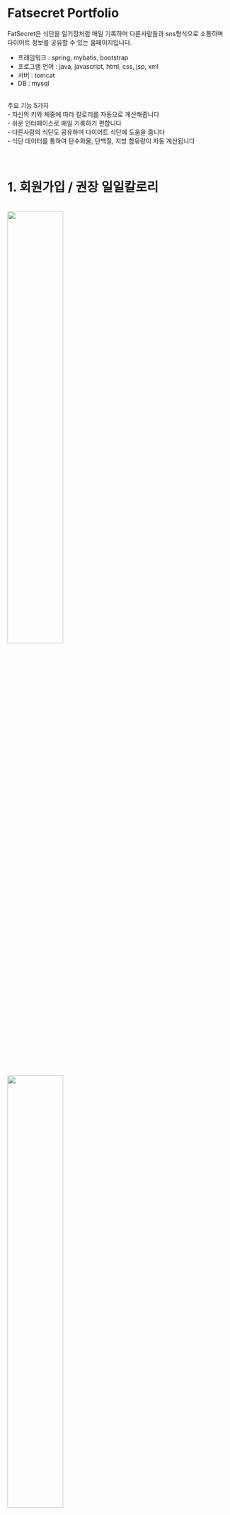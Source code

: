 
Fatsecret Portfolio
=============

FatSecret은 식단을 일기장처럼 매일 기록하며 다른사람들과 sns형식으로 소통하며 다이어트 정보를 공유할 수 있는 홈페이지입니다.<br>


* 프레임워크 : spring, mybatis, bootstrap
* 프로그램 언어 : java, javascript, html, css, jsp, xml
* 서버 : tomcat
* DB : mysql


<br>
주요 기능 5가지<br>
- 자신의 키와 체중에 따라 칼로리를 자동으로 계산해줍니다<br>
- 쉬운 인터페이스로 매일 기록하기 편합니다<br>
- 다른사람의 식단도 공유하며 다이어트 식단에 도움을 줍니다<br>
- 식단 데이터를 통하여 탄수화물, 단백질, 지방 함유량이 자동 계산됩니다<br>
<br><br>

<h1>1. 회원가입 / 권장 일일칼로리</h1>
<br>
<div class="d-flex">
<img src="https://user-images.githubusercontent.com/98947074/190089888-38e875ca-4baf-47fc-b359-75f463803c11.gif" width="50%"/>
<img src="https://user-images.githubusercontent.com/98947074/190089948-19d2bb5c-a25f-4def-a13c-63656a450e64.gif" width="50%"/>
</div>
<br>
 - 회원가입시 입력한 키와 체중, 활동량의 정보를 토대로 권장 일일칼로리를 계산받습니다<br>
 - 비밀번호는 EncriptUtils를 사용해 암호화하여 저장합니다<br>
 - 자기소개와 프로필 사진은 원하지 않으면 패스할 수 있습니다<br>
 - 닉네임 중복확인 버튼 클릭 시 입력한 값의 중복 여부를 알림 문구로 확인할 수 있습니다<br>
<br>

<h1>2. 음식 / 운동 다이어리</h1>
<br>
 - datepicker로 날짜를 선택할 수 있습니다.
 - 항목 추가하기 버튼 클릭시 하단으로 페이지가 펼쳐지며 입력창이 나타납니다<br>
 - 추가된 항목은 버튼의 상단에 삭제버튼과 함께 표시되며 버튼 클릭시 나타나는 입력창에서도 확인과 삭제가 가능합니다<br>
 - 항목 추가하기 버튼 클릭 시 펼쳐지는 페이지 왼쪽에 입력했던 음식의 리스트와 음식별 삭제 버튼이 보여집니다<br>
 - 총 탄단지 칼로리값이 입력받은 즉시 계산되어 수정되고 아래에 권장 섭취칼로리와 비교하여 당일 섭취량 현황을 퍼센트로 확인할 수 있습니다<br>
 - 페이지 상단의 총 계산값과 수면버튼은 최초엔 기록버튼이 표시되고 버튼 클릭시 수정버튼으로 변경되어 리스트값에 변동이 생길경우 다시 수정버튼을 클릭하여 값을 새로 저장이 가능합니다<br>
 - 다른 날짜를 클릭 시 해당 날짜의 기록 확인 가능합니다

<br>
<h1>3. 커뮤니티</h1>
<h3>sns형식으로 다른사람들과 정보를 공유할 수 있는 페이지입니다.</h3>
<br>
 - 댓글,게시물,유저,좋아요의 묶음으로 하나의 게시글을 만들고 댓글과 유저를 다시 한묶음로 카드의 형식으로 만들어 게시글 내부 하단에 배치하여 게시글 생성시 하나의 묶음으로 생성됩니다.<br>
 - 게시글은 로그인시 저장되는 유저의 id값을 받아와 해당 게시글의 글쓴이 유무를 판단하여 글쓴이 본인일 경우 해당 게시글에만 우측 상단에 삭제와 수정을 할 수 있는 버튼이 나타납니다.<br>
 - 버튼 클릭시 모달로 삭제와 수정버튼이 나타나며 수정버튼 클릭 시 해당 게시글의 수정하기 페이지로 이동되며 삭제버튼 클릭시 게시글이 삭제됩니다.<br>
 - 댓글 게시는 게시글 하단의 입력박스로 입력 가능하며 댓글을 게시할 경우 유저명과 게시글의 내용이 나타나며 본인이 쓴 댓글에는 삭제버튼이 우측에 생성됩니다.<br>
 - 좋아요 버튼을 클릭시 내부가 가득 차있는 이미지로 변경되며 게시글의 전체 좋아요 갯수가 증가하고 한번더 클릭시 원래의 이미지로 돌아가며 전제 좋아요 갯수가 줄어듭니다.<br>

<br>
<h1>4. 마이페이지</h1>
<br>
 - 회원가입시 지정했던 이미지와 개인정보, 여태 게시했던 글 목록이 나타나며 최초 입력 몸무게와 현재 몸무게, 목표 몸무게 값을 나타내며 현재 감량 혹은 증량한 값과 목표치까지 남은 무게를 확인할 수 있습니다<br>
 - 바이오업데이트 버튼을 클릭시 현재 몸무게 수정페이지로 이동하여 현재 몸무게를 수정할 수 있습니다.<br>
 - 작성했던 글 목록에서도 수정과 삭제가 가능합니다.<br>
 - 사진을 클릭 시 다른 사진으로 수정 삭제가 가능하며 아무 사진도 없을시엔 삭제버튼이 보이지 않습니다.<br>

<br>
<h1>5. 다이어트 캘린더</h1>

 - 해당 날짜의 음식, 운동 다이어리의 총 계산값을 기록시 완성하여 하나의 표로 나타납니다.
 - 총 소비 칼로리가 섭취 칼로리보다 많은 경우와 그렇지 않은 경우를 수치와 함께 이미지로 나타내어 확인할 수 있습니다
 - 다이어트 캘린더의 알림 메세지는 당일을 기준으로 하며 당일 입력된 다이어리가 없다면 운동, 음식 페이지로 이동할 수 있는 문구가 표시됩니다.
 - 두개의 다이어리중 아직 입력되지 않은 다이어리가 있다면 해당 다이어리로 이동할 수 있는 문구가 나타나 클릭 시 해당 페이지로 이동할 수 있습니다.
 
 <br>
<h1>6. 자동 로그아웃</h1>

 - 일정 시간이 지날경우 자동 로그아웃 되는것을 방지하여 


